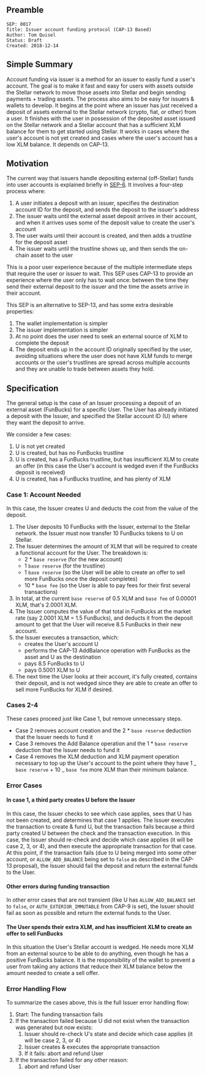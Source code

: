 ## Preamble

```
SEP: 0017
Title: Issuer account funding protocol (CAP-13 Based)
Author: Tom Quisel
Status: Draft
Created: 2018-12-14
```

## Simple Summary

Account funding via issuer is a method for an issuer to easily fund a user's account. The goal is to make it fast and
easy for users with assets outside the Stellar network to move those assets into Stellar and begin sending payments +
trading assets. The process also aims to be easy for issuers & wallets to develop. It begins at the point where an
issuer has just received a deposit of assets external to the Stellar network (crypto, fiat, or other) from a user. It
finishes with the user in possession of the deposited asset issued on the Stellar network and a Stellar account that has
a sufficient XLM balance for them to get started using Stellar. It works in cases where the user's account is not yet
created and cases where the user's account has a low XLM balance. It depends on CAP-13.

## Motivation

The current way that issuers handle depositing external (off-Stellar) funds into user accounts is explained briefly in
[SEP-6](https://github.com/stellar/stellar-protocol/blob/master/ecosystem/sep-0006.md#1-success-no-additional-information-needed).
It involves a four-step process where:

1. A user initiates a deposit with an issuer, specifies the destination account ID for the deposit, and sends the
   deposit to the issuer's address
1. The issuer waits until the external asset deposit arrives in their account, and when it arrives uses some of the
   deposit value to create the user's account
1. The user waits until their account is created, and then adds a trustline for the deposit asset
1. The issuer waits until the trustline shows up, and then sends the on-chain asset to the user

This is a poor user experience because of the multiple intermediate steps that require the user or issuer to wait. This
SEP uses CAP-13 to provide an experience where the user only has to wait once: between the time they send their external
deposit to the issuer and the time the assets arrive in their account.

This SEP is an alternative to SEP-13, and has some extra desirable properties:

1. The wallet implementation is simpler
1. The issuer implementation is simpler
1. At no point does the user need to seek an external source of XLM to complete the deposit
1. The deposit ends up in the account ID originally specified by the user, avoiding situations where the user does not
   have XLM funds to merge accounts or the user's trustlines are spread across multiple accounts and they are unable to
   trade between assets they hold.

## Specification

The general setup is the case of an Issuer processing a deposit of an external asset (FunBucks) for a specific User. The
User has already initiated a deposit with the Issuer, and specified the Stellar account ID (U) where they want the
deposit to arrive.

We consider a few cases:

1. U is not yet created
1. U is created, but has no FunBucks trustline
1. U is created, has a FunBucks trustline, but has insufficient XLM to create an offer (in this case the User's account
   is wedged even if the FunBucks deposit is received)
1. U is created, has a FunBucks trustline, and has plenty of XLM

### Case 1: Account Needed

In this case, the Issuer creates U and deducts the cost from the value of the deposit.

1. The User deposits 10 FunBucks with the Issuer, external to the Stellar network. the Issuer must now transfer 10
   FunBucks tokens to U on Stellar.
1. The Issuer determines the amount of XLM that will be required to create a functional account for the User. The
   breakdown is:
   - 2 \* `base reserve` (for the new account)
   - 1 `base reserve` (for the trustline)
   - 1 `base reserve` (so the User will be able to create an offer to sell more FunBucks once the deposit completes)
   - 10 \* `base fee` (so the User is able to pay fees for their first several transactions)
1. In total, at the current `base reserve` of 0.5 XLM and `base fee` of 0.00001 XLM, that's 2.0001 XLM.
1. The Issuer computes the value of that total in FunBucks at the market rate (say 2.0001 XLM = 1.5 FunBucks), and
   deducts it from the deposit amount to get that the User will receive 8.5 FunBucks in their new account.
1. the Issuer executes a transaction, which:
   - creates the User's account U
   - performs the CAP-13 AddBalance operation with FunBucks as the asset and U as the destination
   - pays 8.5 FunBucks to U
   - pays 0.5001 XLM to U
1. The next time the User looks at their account, it's fully created, contains their deposit, and is not wedged since
   they are able to create an offer to sell more FunBucks for XLM if desired.

### Cases 2-4

These cases proceed just like Case 1, but remove unnecessary steps.

- Case 2 removes account creation and the 2 \* `base reserve` deduction that the Issuer needs to fund it
- Case 3 removes the Add Balance operation and the 1 \* `base reserve` deduction that the Issuer needs to fund it
- Case 4 removes the XLM deduction and XLM payment operation necessary to top up the User's account to the point where
  they have 1 _ `base reserve` + 10 _ `base fee` more XLM than their minimum balance.

### Error Cases

#### In case 1, a third party creates U before the Issuer

In this case, the Issuer checks to see which case applies, sees that U has not been created, and determines that case 1
applies. The Issuer executes the transaction to create & fund U, but the transaction fails because a third party created
U between the check and the transaction execution. In this case, the Issuer should re-check and decide which case
applies (it will be case 2, 3, or 4), and then execute the appropriate transaction for that case. At this point, if the
transaction fails (due to U being merged into some other account, or `ALLOW_ADD_BALANCE` being set to `false` as
described in the CAP-13 proposal), the Issuer should fail the deposit and return the external funds to the User.

#### Other errors during funding transaction

In other error cases that are not transient (like U has `ALLOW_ADD_BALANCE` set to `false`, or `AUTH_EXTERIOR_IMMUTABLE`
from CAP-9 is set), the Issuer should fail as soon as possible and return the external funds to the User.

#### The User spends their extra XLM, and has insufficient XLM to create an offer to sell FunBucks

In this situation the User's Stellar account is wedged. He needs more XLM from an external source to be able to do
anything, even though he has a positive FunBucks balance. It is the responsibility of the wallet to prevent a user from
taking any actions that reduce their XLM balance below the amount needed to create a sell offer.

### Error Handling Flow

To summarize the cases above, this is the full Issuer error handling flow:

1. Start: The funding transaction fails
1. If the transaction failed because U did not exist when the transaction was generated but now exists:
   1. Issuer should re-check U's state and decide which case applies (it will be case 2, 3, or 4)
   1. Issuer creates & executes the appropriate transaction
   1. If it fails: abort and refund User
1. If the transaction failed for any other reason:
   1. abort and refund User
